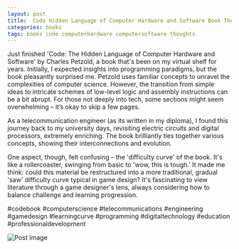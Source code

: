```yaml
---
layout: post
title:  Code Hidden Language of Computer Hardware and Software Book Thoughts
categories: books
tags: books code computerhardware computersoftware thoughts
---
```


Just finished 'Code: The Hidden Language of Computer Hardware and Software' by Charles Petzold, a book that's been on my virtual shelf for years. Initially, I expected insights into programming paradigms, but the book pleasantly surprised me. Petzold uses familiar concepts to unravel the complexities of computer science. However, the transition from simple ideas to intricate schemes of low-level logic and assembly instructions can be a bit abrupt. For those not deeply into tech, some sections might seem overwhelming – it’s okay to skip a few pages.

As a telecommunication engineer (as its written in my diploma), I found this journey back to my university days, revisiting electric circuits and digital processors, extremely enriching. The book brilliantly ties together various concepts, showing their interconnections and evolution.

One aspect, though, felt confusing – the 'difficulty curve' of the book. It's like a rollercoaster, swinging from basic to 'wow, this is tough.' It made me think: could this material be restructured into a more traditional, gradual 'saw' difficulty curve typical in game design? It's fascinating to view literature through a game designer's lens, always considering how to balance challenge and learning progression.

#codebook #computerscience #telecommunications #engineering #gamedesign #learningcurve #programming #digitaltechnology #education #professionaldevelopment

![Post Image](/assets/images/DALL·E%20Generated%20-%20A%20minimalistic%20cartoon-style%20illustration%20showing%20a%20man%20reading%20a%20book,%20with%20the%20content%20of%20the%20book%20materializing%20around%20him%20in%20thought%20bubbles.png)